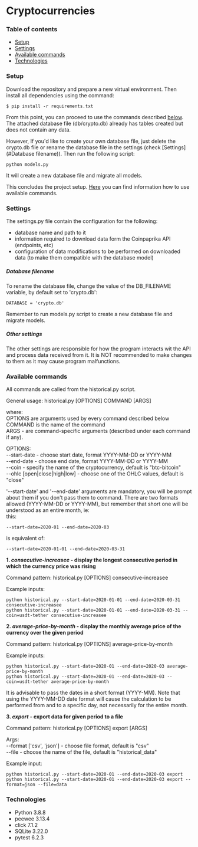 # Cryptocurrencies
### Table of contents
* [Setup](#setup)
* [Settings](#settings)
* [Available commands](#available-commands)
* [Technologies](#technologies)

### Setup
Download the repository and prepare a new virtual environment. Then install all dependencies using the command:
```
$ pip install -r requirements.txt
```
From this point, you can proceed to use the commands described [below](#available-commands).
The attached database file (db/crypto.db) already has tables created but does not contain any data.

However, If you'd like to create your own database file, just delete the crypto.db file or rename the database file in the settings (check [Settings](#Database filename)).
Then run the following script:
```
python models.py
```
It will create a new database file and migrate all models.

This concludes the project setup. [Here](#available-commands) you can find information how to use available commands.


### Settings

The settings.py file contain the configuration for the following:
* database name and path to it
* information required to download data form the Coinpaprika API (endpoints, etc)
* configuration of data modifications to be performed on downloaded data (to make them compatible with the database model)

##### Database filename
To rename the database file, change the value of the DB_FILENAME variable, by default set to 'crypto.db':
```
DATABASE = 'crypto.db'
```
Remember to run models.py script to create a new database file and migrate models.

##### Other settings
The other settings are responsible for how the program interacts wit the API and process data received from it.
It is NOT recommended to make changes to them as it may cause program malfunctions.

### Available commands

All commands are called from the historical.py script.  

General usage:  historical.py [OPTIONS] COMMAND [ARGS]

where:  
OPTIONS are arguments used by every command described below  
COMMAND is the name of the command  
ARGS - are command-specific arguments (described under each command if any).


OPTIONS:  
--start-date - choose start date, format YYYY-MM-DD or YYYY-MM  
--end-date - choose end date,  format YYYY-MM-DD or YYYY-MM  
--coin - specify the name of the cryptocurrency, default is "btc-bitcoin"  
--ohlc [open|close|high|low] - choose one of the OHLC values, default is "close"  

'--start-date' and '--end-date' arguments are mandatory, you will be prompt about them if you don't pass them to command.
There are two formats allowed (YYYY-MM-DD or YYYY-MM), but remember that short one will be understood as an entire month, ie:  
this:
```
--start-date=2020-01 --end-date=2020-03
```
is equivalent of:
```
--start-date=2020-01-01 --end-date=2020-03-31
```

**1. _consecutive-increasee_ - display the longest consecutive period in which the currency price was rising**
  
 Command pattern: historical.py [OPTIONS] consecutive-increasee 
  
 Example inputs:
 ```
 python historical.py --start-date=2020-01-01 --end-date=2020-03-31 consecutive-increasee
 python historical.py --start-date=2020-01-01 --end-date=2020-03-31 --coin=usdt-tether consecutive-increasee
 ```

**2. _average-price-by-month_ - display the monthly average price of the currency over the given period**

 Command pattern: historical.py [OPTIONS] average-price-by-month 
 
 Example inputs:
 ```
 python historical.py --start-date=2020-01 --end-date=2020-03 average-price-by-month
 python historical.py --start-date=2020-01 --end-date=2020-03 --coin=usdt-tether average-price-by-month
 ```
It is advisable to pass the dates in a short format (YYYY-MM). Note that using the YYYY-MM-DD date format will cause the 
calculation to be performed from and to a specific day, not necessarily for the entire month.  


**3. _export_ - export data for given period to a file**

Command pattern: historical.py [OPTIONS] export [ARGS]

Args:  
--format ['csv', 'json'] - choose file format, default is "csv"  
--file - choose the name of the file, default is "historical_data" 

 Example input:  
 ```
 python historical.py --start-date=2020-01 --end-date=2020-03 export
 python historical.py --start-date=2020-01 --end-date=2020-03 export --format=json --file=data
 ```
  
### Technologies
* Python 3.8.8
* peewee 3.13.4
* click 7.1.2
* SQLite 3.22.0
* pytest 6.2.3